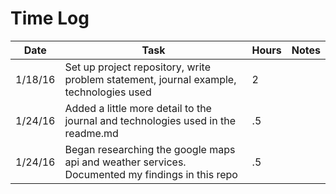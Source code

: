 # Time Log

| Date | Task | Hours | Notes|
|------|------|-------|------|
| 1/18/16| Set up project repository, write problem statement, journal example, technologies used| 2 | |
| 1/24/16 | Added a little more detail to the journal and technologies used in the readme.md   | .5  |   | 
| 1/24/16 | Began researching the google maps api and weather services. Documented my findings in this repo | .5 | |